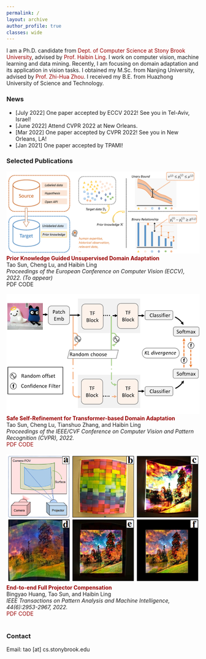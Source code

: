 ```yaml
---
permalink: /
layout: archive
author_profile: true
classes: wide
---
```


<style>a{ TEXT-DECORATION:none; color: #990000;}a:hover{TEXT-DECORATION:underline ; color: #990000;}</style>


I am a Ph.D. candidate from <a href="https://www.cs.stonybrook.edu/" target="_blank" rel="nofollow" style="color:#990000;">Dept. of Computer Science at Stony Brook University</a>, advised by <a href="https://www3.cs.stonybrook.edu/~hling/" target="_blank" rel="nofollow" style="color:#990000;">Prof. Haibin Ling</a>. I work on computer vision, machine learning and data mining. Recently, I am focusing on domain adaptation and its application in vision tasks. I obtained my M.Sc. from Nanjing University, advised by <a href="https://cs.nju.edu.cn/zhouzh/" target="_blank" rel="nofollow" style="color:#990000;">Prof. Zhi-Hua Zhou</a>. I received my B.E. from Huazhong University of Science and Technology.


### News
- [July 2022] One paper accepted by ECCV 2022! See you in Tel-Aviv, Israel!
- [June 2022] Attend CVPR 2022 at New Orleans.
- [Mar 2022] One paper accepted by CVPR 2022! See you in New Orleans, LA!
- [Jan 2021] One paper accepted by TPAMI!


### Selected Publications

<div class="publication">          
   <link rel="stylesheet" href="/assets/css/my.css">       
   <div class="img"><img class="img_responsive" src="/images/pub/eccv22.png"></a></div>         
   <div class="text">         
     <div class="title"><a style="color:#990000; font-weight:bold;">Prior Knowledge Guided Unsupervised Domain Adaptation</a></div>         
     <div class="authors">Tao Sun, Cheng Lu, and Haibin Ling         
     </div>         
     <div>         
       <em>Proceedings of the European Conference on Computer Vision (ECCV), 2022. (To appear)</em> 
 <br> 
       <a class="btn btn--success btn--small" href="">PDF</a>         
       <a class="btn btn--success btn--small" href="">CODE</a>  
     </div>         
   </div>         
 </div> 
 <br>

<div class="publication">          
   <link rel="stylesheet" href="/assets/css/my.css">       
   <div class="img"><img class="img_responsive" src="/images/pub/cvpr22.png"></a></div>         
   <div class="text">         
     <div class="title"><a style="color:#990000; font-weight:bold;">Safe Self-Refinement for Transformer-based Domain Adaptation</a></div>         
     <div class="authors">Tao Sun, Cheng Lu, Tianshuo Zhang, and Haibin Ling         
     </div>         
     <div>         
       <em>Proceedings of the IEEE/CVF Conference on Computer Vision and Pattern Recognition (CVPR), 2022.</em> 
 <br> 
       <a class="btn btn--success btn--small" href="https://arxiv.org/abs/2204.07683">PDF</a>         
       <a class="btn btn--success btn--small" href="https://https://github.com/tsun/SSRT">CODE</a>  
     </div>         
   </div>         
 </div> 
 <br>

 <div class="publication">          
   <link rel="stylesheet" href="/assets/css/my.css">       
   <div class="img"><img class="img_responsive" src="/images/pub/tpami21.png"></a></div>         
   <div class="text">         
     <div class="title"><a style="color:#990000; font-weight:bold;">End-to-end Full Projector Compensation</a></div>         
     <div class="authors">Bingyao Huang, Tao Sun, and Haibin Ling         
     </div>         
     <div>         
       <em>IEEE Transactions on Pattern Analysis and Machine Intelligence, 44(6):2953-2967, 2022.</em> 
 <br> 
       <a class="btn btn--success btn--small" href="https://arxiv.org/abs/2008.00965">PDF</a>         
       <a class="btn btn--success btn--small" href="https://github.com/BingyaoHuang/CompenNeSt-plusplus">CODE</a>  
     </div>         
   </div>         
 </div> 
 <br>



### Contact
Email: tao [at] cs.stonybrook.edu

